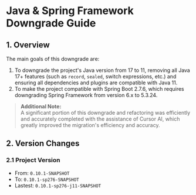 # Java & Spring Framework Downgrade Guide

## 1. Overview

The main goals of this downgrade are:

1. To downgrade the project's Java version from 17 to 11, removing all Java 17+ features (such as `record`, `sealed`, switch expressions, etc.) and ensuring all dependencies and plugins are compatible with Java 11.
2. To make the project compatible with Spring Boot 2.7.6, which requires downgrading Spring Framework from version 6.x to 5.3.24.

> **Additional Note:**  
> A significant portion of this downgrade and refactoring was efficiently and accurately completed with the assistance of Cursor AI, which greatly improved the migration's efficiency and accuracy.

## 2. Version Changes

### 2.1 Project Version

- From: `0.10.1-SNAPSHOT`
- To: `0.10.1-sp276-SNAPSHOT`
- Lastest: `0.10.1-sp276-j11-SNAPSHOT`
